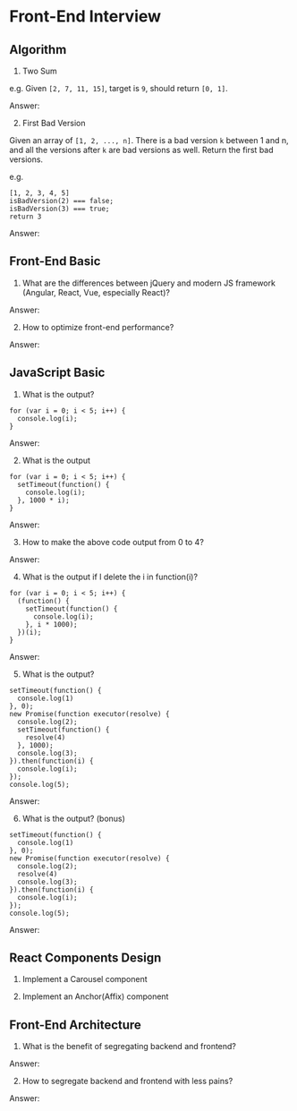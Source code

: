 # Front-End Interview
## Algorithm
1. Two Sum

e.g.
Given `[2, 7, 11, 15]`, target is `9`, should return `[0, 1]`.

Answer:

2. First Bad Version

Given an array of `[1, 2, ..., n]`. There is a bad version `k` between 1 and n, and all the versions after `k` are bad versions as well. Return the first bad versions.

e.g.

```
[1, 2, 3, 4, 5]
isBadVersion(2) === false;
isBadVersion(3) === true;
return 3
```

Answer:

## Front-End Basic
1. What are the differences between jQuery and modern JS framework (Angular, React, Vue, especially React)?

Answer:

2. How to optimize front-end performance?

Answer:

## JavaScript Basic
1. What is the output?
```
for (var i = 0; i < 5; i++) {
  console.log(i);
}
```
Answer:

2. What is the output
```
for (var i = 0; i < 5; i++) {
  setTimeout(function() {
    console.log(i);
  }, 1000 * i);
}
```
Answer:

3. How to make the above code output from 0 to 4?

Answer:

4. What is the output if I delete the i in function(i)?
```
for (var i = 0; i < 5; i++) {
  (function() {
    setTimeout(function() {
      console.log(i);
    }, i * 1000);
  })(i);
}
```
Answer:

5. What is the output?
```
setTimeout(function() {
  console.log(1)
}, 0);
new Promise(function executor(resolve) {
  console.log(2);
  setTimeout(function() {
    resolve(4)
  }, 1000);
  console.log(3);
}).then(function(i) {
  console.log(i);
});
console.log(5);
```
Answer:

6. What is the output? (bonus)
```
setTimeout(function() {
  console.log(1)
}, 0);
new Promise(function executor(resolve) {
  console.log(2);
  resolve(4)
  console.log(3);
}).then(function(i) {
  console.log(i);
});
console.log(5);
```
Answer:

## React Components Design
1. Implement a Carousel component

2. Implement an Anchor(Affix) component 

## Front-End Architecture
1. What is the benefit of segregating backend and frontend?

Answer:

2. How to segregate backend and frontend with less pains?

Answer: